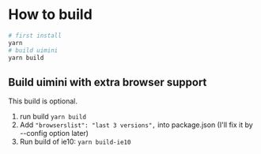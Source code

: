 # How to build

```bash
# first install
yarn
# build uimini
yarn build
```

## Build uimini with extra browser support

This build is optional.

1. run build `yarn build`
2. Add `"browserslist": "last 3 versions",` into package.json (I'll fix it by --config option later)
3. Run build of ie10: `yarn build-ie10`

